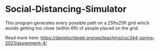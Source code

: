 # Social-Distancing-Simulator
This program generates every possible path on a 25ftx25ft grid which avoids getting too close (within 6ft) of people placed on the grid.

Read more here: https://danielschlegel.org/wp/teaching/csc344-spring-2021/assignment-4/

